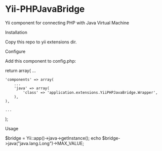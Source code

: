 Yii-PHPJavaBridge
=================

Yii component for connecting PHP with Java Virtual Machine

Installation

Copy this repo to yii extensions dir.

Configure

Add this component to config.php:

return array(
	...
	
	'components' => array(
		...
		'java' => array(
			'class' => 'application.extensions.YiiPHPJavaBridge.Wrapper',
		),
	),
	
	...
);

Usage

$bridge = Yii::app()->java->getInstance();
echo $bridge->java("java.lang.Long")->MAX_VALUE;
